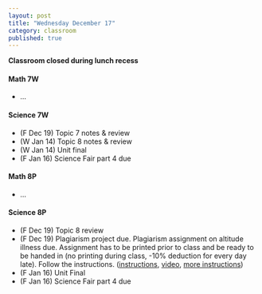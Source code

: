 ```yaml
---
layout: post
title: "Wednesday December 17"
category: classroom
published: true
---
```

<strong>Classroom closed during lunch recess</strong>

#### Math 7W
* ...

#### Science 7W
* (F Dec 19) Topic 7 notes & review
* (W Jan 14) Topic 8 notes & review
* (W Jan 14) Unit final
* (F Jan 16) Science Fair part 4 due

#### Math 8P
* ...

#### Science 8P
* (F Dec 19) Topic 8 review
* (F Dec 19) Plagiarism project due. Plagiarism assignment on altitude illness due. Assignment has to be printed prior to class and be ready to be handed in (no printing during class, -10% deduction for every day late). Follow the instructions. ([instructions](https://www.dropbox.com/s/1itp2t9bc6txllf/Plagiarism%20Assignment%20on%20altitude%20illness.pdf?dl=0), [video](http://youtu.be/KUPNCBQw4o0), [more instructions](https://www.dropbox.com/s/372smqdc3lqz683/Instructions%20for%20finishing%20plagiarism%20assignment.pdf?dl=0))
* (F Jan 16) Unit Final
* (F Jan 16) Science Fair part 4 due


